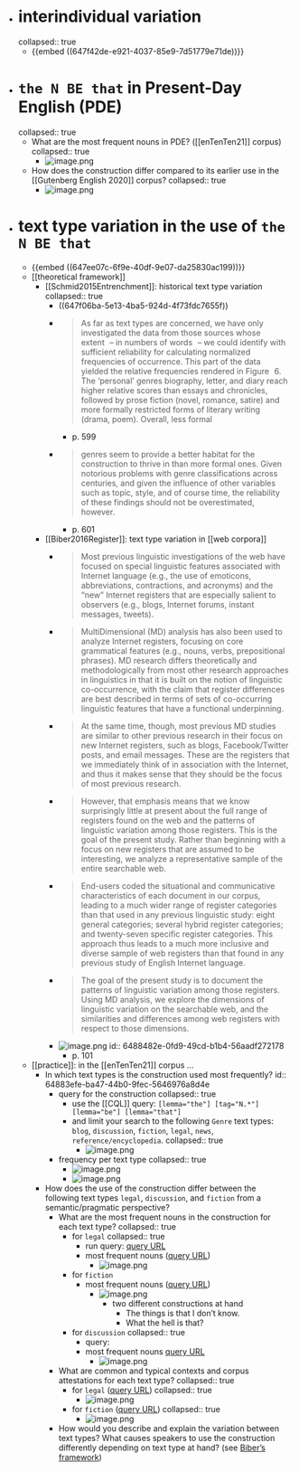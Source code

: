 - # interindividual variation
  collapsed:: true
	- {{embed ((647f42de-e921-4037-85e9-7d51779e71de))}}
- # `the N BE that` in Present-Day English (PDE)
  collapsed:: true
	- What are the most frequent nouns in PDE? ([[enTenTen21]] corpus)
	  collapsed:: true
		- ![image.png](../assets/image_1686656629845_0.png)
	- How does the construction differ compared to its earlier use in the [[Gutenberg English 2020]] corpus?
	  collapsed:: true
		- ![image.png](../assets/image_1686656813763_0.png)
- # text type variation in the use of `the N BE that`
	- {{embed ((647ee07c-6f9e-40df-9e07-da25830ac199))}}
	- [[theoretical framework]]
		- [[Schmid2015Entrenchment]]: historical text type variation
		  collapsed:: true
			- ((647f06ba-5e13-4ba5-924d-4f73fdc7655f))
			- > As far as text types are concerned, we have only investigated the data from those sources whose extent – in numbers of words – we could identify with sufficient reliability for calculating normalized frequencies of occurrence. This part of the data yielded the relative frequencies rendered in Figure 6. The ‘personal’ genres biography, letter, and diary reach higher relative scores than essays and chronicles, followed by prose fiction (novel, romance, satire) and more formally restricted forms of literary writing (drama, poem). Overall, less formal
				- p. 599
			- > genres seem to provide a better habitat for the construction to thrive in than more formal ones. Given notorious problems with genre classifications across centuries, and given the influence of other variables such as topic, style, and of course time, the reliability of these findings should not be overestimated, however.
				- p. 601
		- [[Biber2016Register]]: text type variation in [[web corpora]]
			- > Most previous linguistic investigations of the web have focused on special linguistic features associated with Internet language (e.g., the use of emoticons, abbreviations, contractions, and acronyms) and the “new” Internet registers that are especially salient to observers (e.g., blogs, Internet forums, instant messages, tweets).
			- > MultiDimensional (MD) analysis has also been used to analyze Internet registers, focusing on core grammatical features (e.g., nouns, verbs, prepositional phrases). MD research differs theoretically and methodologically from most other research approaches in linguistics in that it is built on the notion of linguistic co-occurrence, with the claim that register differences are best described in terms of sets of co-occurring linguistic features that have a functional underpinning.
			- > At the same time, though, most previous MD studies are similar to other previous research in their focus on new Internet registers, such as blogs, Facebook/Twitter posts, and email messages. These are the registers that we immediately think of in association with the Internet, and thus it makes sense that they should be the focus of most previous research.
			- > However, that emphasis means that we know surprisingly little at present about the full range of registers found on the web and the patterns of linguistic variation among those registers. This is the goal of the present study. Rather than beginning with a focus on new registers that are assumed to be interesting, we analyze a representative sample of the entire searchable web.
			- > End-users coded the situational and communicative characteristics of each document in our corpus, leading to a much wider range of register categories than that used in any previous linguistic study: eight general categories; several hybrid register categories; and twenty-seven specific register categories. This approach thus leads to a much more inclusive and diverse sample of web registers than that found in any previous study of English Internet language.
			- > The goal of the present study is to document the patterns of linguistic variation among those registers. Using MD analysis, we explore the dimensions of linguistic variation on the searchable web, and the similarities and differences among web registers with respect to those dimensions.
			- ![image.png](../assets/image_1686654922320_0.png)
			  id:: 6488482e-0fd9-49cd-b1b4-56aadf272178
				- p. 101
	- [[practice]]: in the [[enTenTen21]] corpus …
		- In which text types is the construction used most frequently?
		  id:: 64883efe-ba47-44b0-9fec-5646976a8d4e
			- query for the construction
			  collapsed:: true
				- use the [[CQL]] query: `[lemma="the"] [tag="N.*"] [lemma="be"] [lemma="that"]`
				- and limit your search to the following `Genre` text types: `blog`, `discussion`, `fiction`, `legal`, `news`, `reference/encyclopedia`.
				  collapsed:: true
					- ![image.png](../assets/image_1686654470661_0.png)
			- frequency per text type
			  collapsed:: true
				- ![image.png](../assets/image_1686654545264_0.png)
				- ![image.png](../assets/image_1686654619987_0.png)
		- How does the use of the construction differ between the following text types `legal`, `discussion`, and `fiction` from a semantic/pragmatic perspective?
			- What are the most frequent nouns in the construction for each text type?
			  collapsed:: true
				- for `legal`
				  collapsed:: true
					- run query: [query URL](https://app.sketchengine.eu/#concordance?corpname=preloaded%2Fententen21_tt31&tab=advanced&queryselector=cql&attrs=word&viewmode=kwic&attr_allpos=all&refs_up=0&shorten_refs=1&glue=1&gdexcnt=300&show_gdex_scores=0&itemsPerPage=20&structs=s%2Cg&refs=doc.website&default_attr=lemma&cql=%5Btag%22N.*%22%5D%20%20within%20%5Blemma%3D%22the%22%5D%20%5Btag%3D%22N.*%22%5D%20%5Blemma%3D%22be%22%5D%20%5Blemma%3D%22that%22%5D&showresults=1&tts=%7B%22doc.genre%22%3A%5B%22legal%22%5D%7D&showTBL=0&tbl_template=&gdexconf=&cb=stag%3D%22N.*%22%23i%23slemma%3D%22the%22%23stag%3D%22N.*%22%23slemma%3D%22be%22%23slemma%3D%22that%22&f_tab=advanced&f_showrelfrq=1&f_showperc=0&f_showreldens=1&f_showreltt=1&c_customrange=0&operations=%5B%7B%22name%22%3A%22cql%22%2C%22arg%22%3A%22%5Btag%3D%5C%22N.*%5C%22%5D%20%20within%20%5Blemma%3D%5C%22the%5C%22%5D%20%5Btag%3D%5C%22N.*%5C%22%5D%20%5Blemma%3D%5C%22be%5C%22%5D%20%5Blemma%3D%5C%22that%5C%22%5D%22%2C%22query%22%3A%7B%22queryselector%22%3A%22cqlrow%22%2C%22cql%22%3A%22%5Btag%3D%5C%22N.*%5C%22%5D%20%20within%20%5Blemma%3D%5C%22the%5C%22%5D%20%5Btag%3D%5C%22N.*%5C%22%5D%20%5Blemma%3D%5C%22be%5C%22%5D%20%5Blemma%3D%5C%22that%5C%22%5D%22%2C%22default_attr%22%3A%22lemma%22%2C%22sca_doc.genre%22%3A%5B%22legal%22%5D%7D%2C%22id%22%3A1252%7D%5D)
					- most frequent nouns ([query URL](https://app.sketchengine.eu/#concordance?corpname=preloaded%2Fententen21_tt31&tab=advanced&queryselector=cql&attrs=word&viewmode=kwic&attr_allpos=all&refs_up=0&shorten_refs=1&glue=1&gdexcnt=300&show_gdex_scores=0&itemsPerPage=20&structs=s%2Cg&refs=%3Ddoc.website&default_attr=lemma&cql=%5Btag%3D%22N.*%22%5D%20%20within%20%5Blemma%3D%22the%22%5D%20%5Btag%3D%22N.*%22%5D%20%5Blemma%3D%22be%22%5D%20%5Blemma%3D%22that%22%5D&showresults=1&results_screen=frequency&tts=%7B%22doc.genre%22%3A%5B%22legal%22%5D%7D&showTBL=0&tbl_template=&gdexconf=&cb=stag%3D%22N.*%22%23i%23slemma%3D%22the%22%23stag%3D%22N.*%22%23slemma%3D%22be%22%23slemma%3D%22that%22&f_freqml=%5B%7B%22attr%22%3A%22lemma%22%2C%22ctx%22%3A%220%22%2C%22base%22%3A%22kwic%22%7D%5D&f_tab=advanced&f_showrelfrq=1&f_showperc=0&f_showreldens=1&f_showreltt=1&c_customrange=0&operations=%5B%7B%22name%22%3A%22cql%22%2C%22arg%22%3A%22%5Btag%3D%5C%22N.*%5C%22%5D%20%20within%20%5Blemma%3D%5C%22the%5C%22%5D%20%5Btag%3D%5C%22N.*%5C%22%5D%20%5Blemma%3D%5C%22be%5C%22%5D%20%5Blemma%3D%5C%22that%5C%22%5D%22%2C%22query%22%3A%7B%22queryselector%22%3A%22cqlrow%22%2C%22cql%22%3A%22%5Btag%3D%5C%22N.*%5C%22%5D%20%20within%20%5Blemma%3D%5C%22the%5C%22%5D%20%5Btag%3D%5C%22N.*%5C%22%5D%20%5Blemma%3D%5C%22be%5C%22%5D%20%5Blemma%3D%5C%22that%5C%22%5D%22%2C%22default_attr%22%3A%22lemma%22%2C%22sca_doc.genre%22%3A%5B%22legal%22%5D%7D%2C%22id%22%3A1252%7D%5D))
						- ![image.png](../assets/image_1687256545027_0.png)
				- for `fiction`
					- most frequent nouns ([query URL](https://app.sketchengine.eu/#concordance?corpname=preloaded%2Fententen21_tt31&tab=advanced&queryselector=cql&attrs=word&viewmode=kwic&attr_allpos=all&refs_up=0&shorten_refs=1&glue=1&gdexcnt=300&show_gdex_scores=0&itemsPerPage=20&structs=s%2Cg&refs=%3Ddoc.website&default_attr=lemma&cql=%5Btag%3D%22N.*%22%5D%20%20within%20%5Blemma%3D%22the%22%5D%20%5Btag%3D%22N.*%22%5D%20%5Blemma%3D%22be%22%5D%20%5Blemma%3D%22that%22%5D&showresults=1&results_screen=frequency&tts=%7B%22doc.genre%22%3A%5B%22fiction%22%5D%7D&showTBL=0&tbl_template=&gdexconf=&cb=stag%3D%22N.*%22%23i%23slemma%3D%22the%22%23stag%3D%22N.*%22%23slemma%3D%22be%22%23slemma%3D%22that%22&f_freqml=%5B%7B%22attr%22%3A%22lemma%22%2C%22ctx%22%3A%220%22%2C%22base%22%3A%22kwic%22%7D%5D&f_tab=advanced&f_showrelfrq=1&f_showperc=0&f_showreldens=1&f_showreltt=1&c_customrange=0&operations=%5B%7B%22name%22%3A%22cql%22%2C%22arg%22%3A%22%5Btag%3D%5C%22N.*%5C%22%5D%20%20within%20%5Blemma%3D%5C%22the%5C%22%5D%20%5Btag%3D%5C%22N.*%5C%22%5D%20%5Blemma%3D%5C%22be%5C%22%5D%20%5Blemma%3D%5C%22that%5C%22%5D%22%2C%22query%22%3A%7B%22queryselector%22%3A%22cqlrow%22%2C%22cql%22%3A%22%5Btag%3D%5C%22N.*%5C%22%5D%20%20within%20%5Blemma%3D%5C%22the%5C%22%5D%20%5Btag%3D%5C%22N.*%5C%22%5D%20%5Blemma%3D%5C%22be%5C%22%5D%20%5Blemma%3D%5C%22that%5C%22%5D%22%2C%22default_attr%22%3A%22lemma%22%2C%22sca_doc.genre%22%3A%5B%22fiction%22%5D%7D%2C%22id%22%3A1252%7D%5D))
						- ![image.png](../assets/image_1687258158012_0.png)
							- two different constructions at hand
								- The things is that I don’t know.
								- What the hell is that?
				- for `discussion`
				  collapsed:: true
					- query:
					- most frequent nouns [query URL](https://app.sketchengine.eu/#concordance?corpname=preloaded%2Fententen21_tt31&tab=advanced&queryselector=cql&attrs=word&viewmode=kwic&attr_allpos=all&refs_up=0&shorten_refs=1&glue=1&gdexcnt=300&show_gdex_scores=0&itemsPerPage=20&structs=s%2Cg&refs=%3Ddoc.website&default_attr=lemma&cql=%5Btag%3D%22N.*%22%5D%20%20within%20%5Blemma%3D%22the%22%5D%20%5Btag%3D%22N.*%22%5D%20%5Blemma%3D%22be%22%5D%20%5Blemma%3D%22that%22%5D&showresults=1&results_screen=frequency&tts=%7B%22doc.genre%22%3A%5B%22discussion%22%5D%7D&showTBL=0&tbl_template=&gdexconf=&cb=stag%3D%22N.*%22%23i%23slemma%3D%22the%22%23stag%3D%22N.*%22%23slemma%3D%22be%22%23slemma%3D%22that%22&f_freqml=%5B%7B%22attr%22%3A%22lemma%22%2C%22ctx%22%3A%220%22%2C%22base%22%3A%22kwic%22%7D%5D&f_tab=advanced&f_showrelfrq=1&f_showperc=0&f_showreldens=1&f_showreltt=1&c_customrange=0&operations=%5B%7B%22name%22%3A%22cql%22%2C%22arg%22%3A%22%5Btag%3D%5C%22N.*%5C%22%5D%20%20within%20%5Blemma%3D%5C%22the%5C%22%5D%20%5Btag%3D%5C%22N.*%5C%22%5D%20%5Blemma%3D%5C%22be%5C%22%5D%20%5Blemma%3D%5C%22that%5C%22%5D%22%2C%22query%22%3A%7B%22queryselector%22%3A%22cqlrow%22%2C%22cql%22%3A%22%5Btag%3D%5C%22N.*%5C%22%5D%20%20within%20%5Blemma%3D%5C%22the%5C%22%5D%20%5Btag%3D%5C%22N.*%5C%22%5D%20%5Blemma%3D%5C%22be%5C%22%5D%20%5Blemma%3D%5C%22that%5C%22%5D%22%2C%22default_attr%22%3A%22lemma%22%2C%22sca_doc.genre%22%3A%5B%22discussion%22%5D%7D%2C%22id%22%3A1252%7D%5D)
						- ![image.png](../assets/image_1687257380327_0.png)
			- What are common and typical contexts and corpus attestations for each text type?
			  collapsed:: true
				- for `legal` ([query URL](https://app.sketchengine.eu/#concordance?corpname=preloaded%2Fententen21_tt31&tab=advanced&queryselector=cql&attrs=word&viewmode=kwic&attr_allpos=all&refs_up=0&shorten_refs=1&glue=1&gdexcnt=300&show_gdex_scores=0&itemsPerPage=20&structs=s%2Cg&refs=doc.website&default_attr=lemma&cql=%5Btag%22N.*%22%5D%20%20within%20%5Blemma%3D%22the%22%5D%20%5Btag%3D%22N.*%22%5D%20%5Blemma%3D%22be%22%5D%20%5Blemma%3D%22that%22%5D&showresults=1&tts=%7B%22doc.genre%22%3A%5B%22legal%22%5D%7D&showTBL=0&tbl_template=&gdexconf=&cb=stag%3D%22N.*%22%23i%23slemma%3D%22the%22%23stag%3D%22N.*%22%23slemma%3D%22be%22%23slemma%3D%22that%22&f_tab=advanced&f_showrelfrq=1&f_showperc=0&f_showreldens=1&f_showreltt=1&c_customrange=0&operations=%5B%7B%22name%22%3A%22cql%22%2C%22arg%22%3A%22%5Btag%3D%5C%22N.*%5C%22%5D%20%20within%20%5Blemma%3D%5C%22the%5C%22%5D%20%5Btag%3D%5C%22N.*%5C%22%5D%20%5Blemma%3D%5C%22be%5C%22%5D%20%5Blemma%3D%5C%22that%5C%22%5D%22%2C%22query%22%3A%7B%22queryselector%22%3A%22cqlrow%22%2C%22cql%22%3A%22%5Btag%3D%5C%22N.*%5C%22%5D%20%20within%20%5Blemma%3D%5C%22the%5C%22%5D%20%5Btag%3D%5C%22N.*%5C%22%5D%20%5Blemma%3D%5C%22be%5C%22%5D%20%5Blemma%3D%5C%22that%5C%22%5D%22%2C%22default_attr%22%3A%22lemma%22%2C%22sca_doc.genre%22%3A%5B%22legal%22%5D%7D%2C%22id%22%3A1252%7D%5D))
				  collapsed:: true
					- ![image.png](../assets/image_1687256217207_0.png)
				- for `fiction` ([query URL](https://app.sketchengine.eu/#concordance?corpname=preloaded%2Fententen21_tt31&tab=advanced&queryselector=cql&attrs=word&viewmode=kwic&attr_allpos=all&refs_up=0&shorten_refs=1&glue=1&gdexcnt=300&show_gdex_scores=0&itemsPerPage=20&structs=s%2Cg&refs=%3Ddoc.website&default_attr=lemma&cql=%5Btag%3D%22N.*%22%5D%20%20within%20%5Blemma%3D%22the%22%5D%20%5Btag%3D%22N.*%22%5D%20%5Blemma%3D%22be%22%5D%20%5Blemma%3D%22that%22%5D&showresults=1&tts=%7B%22doc.genre%22%3A%5B%22fiction%22%5D%7D&showTBL=0&tbl_template=&gdexconf=&cb=stag%3D%22N.*%22%23i%23slemma%3D%22the%22%23stag%3D%22N.*%22%23slemma%3D%22be%22%23slemma%3D%22that%22&f_freqml=%5B%7B%22attr%22%3A%22lemma%22%2C%22ctx%22%3A%220%22%2C%22base%22%3A%22kwic%22%7D%5D&f_tab=advanced&f_showrelfrq=1&f_showperc=0&f_showreldens=1&f_showreltt=1&c_customrange=0&operations=%5B%7B%22name%22%3A%22cql%22%2C%22arg%22%3A%22%5Btag%3D%5C%22N.*%5C%22%5D%20%20within%20%5Blemma%3D%5C%22the%5C%22%5D%20%5Btag%3D%5C%22N.*%5C%22%5D%20%5Blemma%3D%5C%22be%5C%22%5D%20%5Blemma%3D%5C%22that%5C%22%5D%22%2C%22query%22%3A%7B%22queryselector%22%3A%22cqlrow%22%2C%22cql%22%3A%22%5Btag%3D%5C%22N.*%5C%22%5D%20%20within%20%5Blemma%3D%5C%22the%5C%22%5D%20%5Btag%3D%5C%22N.*%5C%22%5D%20%5Blemma%3D%5C%22be%5C%22%5D%20%5Blemma%3D%5C%22that%5C%22%5D%22%2C%22default_attr%22%3A%22lemma%22%2C%22sca_doc.genre%22%3A%5B%22fiction%22%5D%7D%2C%22id%22%3A1252%7D%5D))
				  collapsed:: true
					- ![image.png](../assets/image_1687258248809_0.png)
			- How would you describe and explain the variation between text types? What causes speakers to use the construction differently depending on text type at hand? (see [Biber’s framework](((6488482e-0fd9-49cd-b1b4-56aadf272178))))